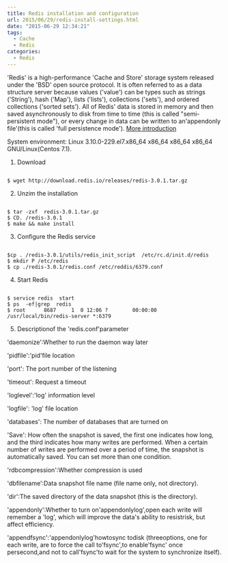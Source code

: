```yaml
---
title: Redis installation and configuration
url: 2015/06/29/redis-install-settings.html
date: "2015-06-29 12:34:21"
tags: 
  - Cache
  - Redis
categories:
  - Redis
---
```


'Redis' is a high-performance 'Cache and Store' storage system released under the 'BSD' open source protocol. It is often referred to as a data structure server because values ('value') can be types such as strings ('String'), hash ('Map'), lists ('lists'), collections ('sets'), and ordered collections ('sorted sets'). All of Redis' data is stored in memory and then saved asynchronously to disk from time to time (this is called "semi-persistent mode"), or every change in data can be written to an'appendonly file'(this is called 'full persistence mode'). 
[More introduction](http://www.redis.cn/topics/introduction.html)

<!--more-->

System environment: Linux 3.10.0-229.el7.x86_64 x86_64  x86_64  x86_64  GNU/Linux(Centos 7.1). 

1. Download

```shell

$ wget http://download.redis.io/releases/redis-3.0.1.tar.gz

```

2. Unzim the installation

```shell

$ tar -zxf  redis-3.0.1.tar.gz
$ CD. /redis-3.0.1
$ make && make install

```

3. Configure the Redis service

```shell

$cp . /redis-3.0.1/utils/redis_init_script  /etc/rc.d/init.d/redis
$ mkdir P /etc/redis
$ cp ./redis-3.0.1/redis.conf /etc/reddis/6379.conf

```

4. Start Redis

```shell

$ service redis  start
$ ps  -ef|grep  redis
$ root      8687     1  0 12:06 ?        00:00:00 /usr/local/bin/redis-server *:6379

```
5. Descriptionof the 'redis.conf'parameter

'daemonize':Whether to run the daemon way later

'pidfile':'pid'file location 

'port': The port number of the listening

'timeout': Request a timeout

'loglevel':'log' information level

'logfile': 'log' file location

'databases': The number of databases that are turned on

'Save': How often the snapshot is saved, the first one indicates how long, and the third indicates how many writes are performed. When a certain number of writes are performed over a period of time, the snapshot is automatically saved. You can set more than one condition.

'rdbcompression':Whether compression is used

'dbfilename':Data snapshot file name (file name only, not directory).

'dir':The saved directory of the data snapshot (this is the directory).

'appendonly':Whether to turn on'appendonlylog',open each write will remember a 'log', which will improve the data's ability to resistrisk, but affect efficiency. 

'appendfsync':'appendonlylog'howtosync todisk (threeoptions, one for each write, are to force the call to'fsync',to enable'fsync' once persecond,and not to call'fsync'to wait for the system to synchronize itself). 
